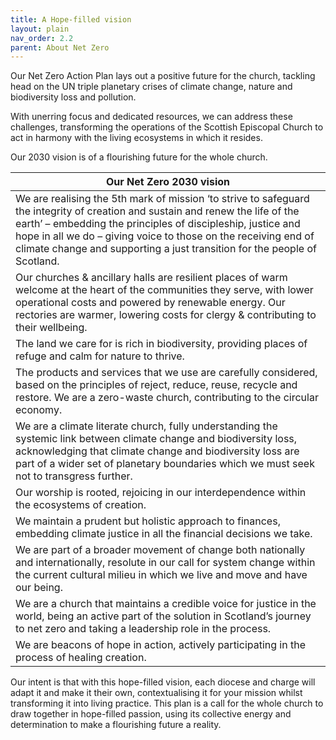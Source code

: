 ```yaml
---
title: A Hope-filled vision
layout: plain
nav_order: 2.2
parent: About Net Zero
---
```


Our Net Zero Action Plan lays out a positive future for the church, tackling head on the UN triple planetary crises of climate change, nature and biodiversity loss and pollution.

With unerring focus and dedicated resources, we can address these challenges, transforming the operations of the Scottish Episcopal Church to act in harmony with the living ecosystems in which it resides.

Our 2030 vision is of a flourishing future for the whole church.

| Our Net Zero 2030 vision                                     |
| ------------------------------------------------------------ |
| We are realising the 5th mark of mission ‘to strive to safeguard the integrity of creation and sustain and renew the life of the earth’ – embedding the principles of discipleship, justice and hope in all we do – giving voice to those on the receiving end of climate change and supporting a just transition for the people of Scotland. |
| Our churches & ancillary halls are resilient places of warm welcome at the heart of the communities they serve, with lower operational costs and powered by renewable energy. Our rectories are warmer, lowering costs for clergy & contributing to their wellbeing. |
| The land we care for is rich in biodiversity, providing places of refuge and calm for nature to thrive. |
| The products and services that we use are carefully considered, based on the principles of reject, reduce, reuse, recycle and restore. We are a zero-waste church, contributing to the circular economy. |
| We are a climate literate church, fully understanding the systemic link between climate change and biodiversity loss, acknowledging that climate change and biodiversity loss are part of a wider set of planetary boundaries which we must seek not to transgress further. |
| Our worship is rooted, rejoicing in our interdependence within the ecosystems of creation. |
| We maintain a prudent but holistic approach to finances, embedding climate justice in all the financial decisions we take. |
| We are part of a broader movement of change both nationally and internationally, resolute in our call for system change within the current cultural milieu in which we live and move and have our being. |
| We are a church that maintains a credible voice for justice in the world, being an active part of the solution in Scotland’s journey to net zero and taking a leadership role in the process. |
| We are beacons of hope in action, actively participating in the process of healing creation. |


Our intent is that with this hope-filled vision, each diocese and charge will adapt it and make it their own, contextualising it for your mission whilst transforming it into living practice. This plan is a call for the whole church to draw together in hope-filled passion, using its collective energy and determination to make a flourishing future a reality.

